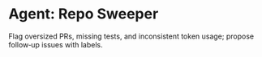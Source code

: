 # Agent: Repo Sweeper

Flag oversized PRs, missing tests, and inconsistent token usage; propose follow‑up issues with labels.
